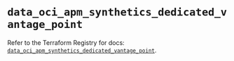 # `data_oci_apm_synthetics_dedicated_vantage_point`

Refer to the Terraform Registry for docs: [`data_oci_apm_synthetics_dedicated_vantage_point`](https://registry.terraform.io/providers/oracle/oci/7.19.0/docs/data-sources/apm_synthetics_dedicated_vantage_point).
